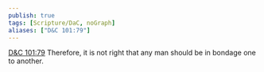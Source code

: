 ```yaml
---
publish: true
tags: [Scripture/DaC, noGraph]
aliases: ["D&C 101:79"]
---
```

[D&C 101:79](https://churchofjesuschrist.org/study/scriptures/dc-testament/dc/101?lang=eng&id=p79#p79) Therefore, it is not right that any man should be in bondage one to another.
